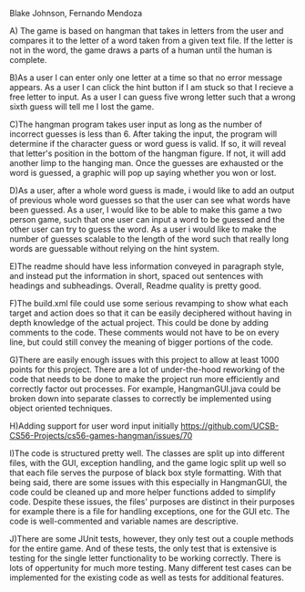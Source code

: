 Blake Johnson, Fernando Mendoza

A) The game is based on hangman that takes in letters from the user and compares it to the letter of a word taken from a given text file. If the letter is not in the word, the game draws a parts of a human until the human is complete.

B)As a user I can enter only one letter at a time so that no error message appears. As a user I can click the hint button if I am stuck so that I recieve a free letter to input. As a user I can guess five wrong letter such that a wrong sixth guess will tell me I lost the game. 

C)The hangman program takes user input as long as the number of incorrect guesses is less than 6. After taking the input, the program will determine if the character guess or word guess is valid. If so, it will reveal that letter's position in the bottom of the hangman figure. If not, it will add another limp to the hanging man. Once the guesses are exhausted or the word is guessed, a graphic will pop up saying whether you won or lost.

D)As a user, after a whole word guess is made, i would like to add an output of previous whole word guesses so that the user can see what words have been guessed.  As a user, I would like to be able to make this game a two person game, such that one user can input a word to be guessed and the other user can try to guess the word.  As a user i would like to make the number of guesses scalable to the length of the word such that really long words are guessable without relying on the hint system.

E)The readme should have less information conveyed in paragraph style, and instead put the information in short, spaced out sentences with headings and subheadings. Overall, Readme quality is pretty good.

F)The build.xml file could use some serious revamping to show what each target and action does so that it can be easily deciphered without having in depth knowledge of the actual project. This could be done by adding comments to the code. These comments would not have to be on every line, but could still convey the meaning of bigger portions of the code.

G)There are easily enough issues with this project to allow at least 1000 points for this project.  There are a lot of under-the-hood reworking of the code that needs to be done to make the project run more efficiently and correctly factor out processes. For example, HangmanGUI.java could be broken down into separate classes to correctly be implemented using object oriented techniques.

H)Adding support for user word input initially https://github.com/UCSB-CS56-Projects/cs56-games-hangman/issues/70

I)The code is structured pretty well.  The classes are split up into different files, with the GUI, exception handling, and the game logic split up well so that each file serves the purpose of black box style formatting. With that being said, there are some issues with this especially in HangmanGUI, the code could be cleaned up and more helper functions added to simplify code. Despite these issues, the files' purposes are distinct in their purposes for example there is a file for handling exceptions, one for the GUI etc. The code is well-commented and variable names are descriptive.

J)There are some JUnit tests, however, they only test out a couple methods for the entire game. And of these tests, the only test that is extensive is testing for the single letter functionality to be working correctly. There is lots of oppertunity for much more testing.  Many different test cases can be implemented for the existing code as well as tests for additional features.
